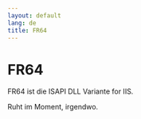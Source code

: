```yaml
---
layout: default
lang: de
title: FR64
---
```


# FR64

FR64 ist die ISAPI DLL Variante for IIS.

Ruht im Moment, irgendwo.